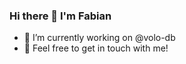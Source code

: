 ### Hi there 👋 I'm Fabian

- 🔭 I’m currently working on @volo-db
- 💬 Feel free to get in touch with me!

<!--
**fabian-urner/fabian-urner** is a ✨ _special_ ✨ repository because its `README.md` (this file) appears on your GitHub profile.

Here are some ideas to get you started:

- 👯 I’m looking to collaborate on ...
- 🤔 I’m looking for help with ...
- 💬 Ask me about ...
- 📫 How to reach me: ...
- 😄 Pronouns: ...
- ⚡ Fun fact: ...
-->
